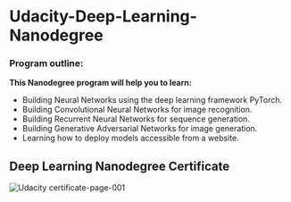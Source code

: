 # Udacity-Deep-Learning-Nanodegree

### Program outline:

**This Nanodegree program will help you to learn:**
 - Building Neural Networks using the deep learning framework PyTorch.
 - Building Convolutional Neural Networks for image recognition.
 - Building Recurrent Neural Networks for sequence generation.
 - Building Generative Adversarial Networks for image generation.
 - Learning how to deploy models accessible from a website.

## Deep Learning Nanodegree Certificate

![Udacity certificate-page-001](https://user-images.githubusercontent.com/39856660/91812897-70f69080-ec4f-11ea-93d1-15f9d54b9b46.jpg)
